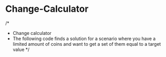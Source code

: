 # Change-Calculator

/*
* Change calculator
*   The following code finds a solution for a scenario where you have a limited amount of coins and want to get a set of them equal to a target value
*/
